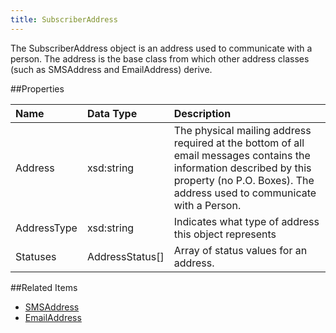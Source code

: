```yaml
---
title: SubscriberAddress
---
```

The SubscriberAddress object is an address used to communicate with a person. The address is the base class from which other address classes (such as SMSAddress and EmailAddress) derive.

##Properties
<table class="table table-hover">
<thead align="left">
<tr><th>Name</th><th>Data Type</th><th>Description</th></tr>
</thead>
<tbody>
<tr>
<td>Address</td>
<td>xsd:string</td>
<td>The physical mailing address required at the bottom of all email messages contains the information described by this property (no P.O. Boxes). The address used to communicate with a Person.</td>
</tr>
<tr>
<td>AddressType</td>
<td>xsd:string</td>
<td>Indicates what type of address this object represents</td>
</tr>
<tr>
<td>Statuses</td>
<td>AddressStatus[]</td>
<td>Array of status values for an address.</td>
</tr>
</tbody>
</table>

##Related Items
* [SMSAddress](smsaddress.htm)
* [EmailAddress](emailaddress.htm)
